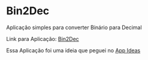 
<h1>Bin2Dec</h1>
<p>Aplicação simples para converter Binário para Decimal</p>
<p>Link para Aplicação: <a href="https://juliohub.github.io/Bin2Dec/">Bin2Dec</a></p>


<p>Essa Aplicação foi uma ideia que peguei no <a href="https://github.com/florinpop17/app-ideas">App Ideas</a></p>
